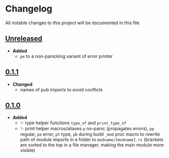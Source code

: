 # Changelog
All notable changes to this project will be documented in this file

[unreleased]: https://github.com/eugenesvk/helperes/compare/0.1.1...HEAD
## [Unreleased]
<!-- - __Added__ -->
  <!-- + :sparkles:  -->
  <!-- new features -->
<!-- - __Changed__ -->
  <!-- +   -->
  <!-- changes in existing functionality -->
<!-- - __Fixed__ -->
  <!-- + :beetle:  -->
  <!-- bug fixes -->
<!-- - __Deprecated__ -->
  <!-- + :poop:  -->
  <!-- soon-to-be removed features -->
<!-- - __Removed__ -->
  <!-- + :wastebasket:  -->
  <!-- now removed features -->
<!-- - __Security__ -->
  <!-- + :lock:  -->
  <!-- vulnerabilities -->

- __Added__
  + `pe` to a non-panicking variant of error printer

[0.1.1]: https://github.com/eugenesvk/helperes/releases/tag/0.1.1
## [0.1.1]
- __Changed__
  + names of pub imports to avoid conflicts

[0.1.0]: https://github.com/eugenesvk/helperes/releases/tag/0.1.0
## [0.1.0]

- __Added__
  + ✨ type helper functions `type_of` and `print_type_of`
  + ✨ print helper macros/aliases `p` no-panic (propagates errors),  `pp` regular, `pe` error, `pt` type, `pb` during build
  `_mod` proc macro to rewrite path of module imports in a folder to `modname/[modname].rs` (brackets are sorted to the top in a file manager, making the main module more visible)
